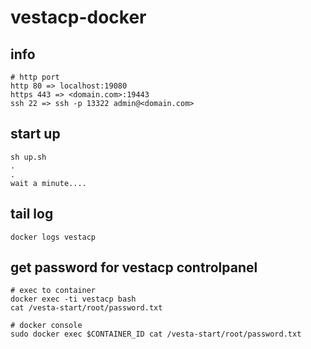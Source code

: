# vestacp-docker
## info
```
# http port
http 80 => localhost:19080
https 443 => <domain.com>:19443
ssh 22 => ssh -p 13322 admin@<domain.com> 
```

## start up 
```
sh up.sh
.
.
wait a minute....
```

## tail log
```
docker logs vestacp
```

## get password for vestacp controlpanel
```
# exec to container
docker exec -ti vestacp bash
cat /vesta-start/root/password.txt

# docker console
sudo docker exec $CONTAINER_ID cat /vesta-start/root/password.txt

```
